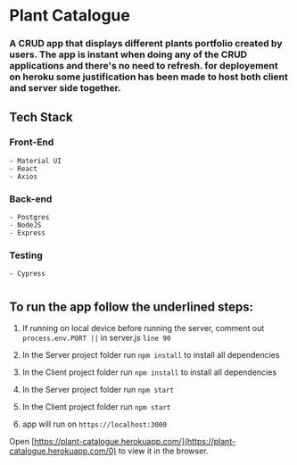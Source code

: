 # Plant Catalogue
### A CRUD app that displays different plants portfolio created by users. The app is instant when doing any of the CRUD applications and there's no need to refresh. for deployement on heroku some justification has been made to host both client and server side together.

## Tech Stack

### Front-End
    - Material UI
    - React
    - Axios

### Back-end
    - Postgres
    - NodeJS
    - Express

### Testing
    - Cypress



#
## To run the app follow the underlined steps:

1. If running on local device before running the server, comment out `process.env.PORT ||` in server.js `line 90` 

2. In the Server project folder run `npm install` to install all dependencies

3. In the Client project folder run `npm install` to install all dependencies

4. In the Server project folder run `npm start`

5. In the Client project folder run `npm start`

6. app will run on `https://localhost:3000`

Open [https://plant-catalogue.herokuapp.com/](https://plant-catalogue.herokuapp.com/0) to view it in the browser.
#